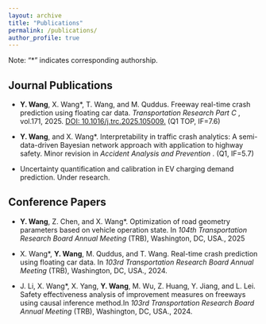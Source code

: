 ```yaml
---
layout: archive
title: "Publications"
permalink: /publications/
author_profile: true
---
```


Note: “*” indicates corresponding authorship.

## Journal Publications

* **Y. Wang**, X. Wang*, T. Wang, and M. Quddus. Freeway real-time crash prediction using floating car data. <i>Transportation Research Part C </i>, vol.171, 2025. [DOI: 10.1016/j.trc.2025.105009.](10.1016/j.trc.2025.105009) (Q1 TOP, IF=7.6)

* **Y. Wang**, and X. Wang*. Interpretability in traffic crash analytics: A semi-data-driven Bayesian network approach with application to highway safety. Minor revision in <i>Accident Analysis and Prevention </i>. (Q1, IF=5.7)

* Uncertainty quantification and calibration in EV charging demand prediction. Under research.

## Conference Papers

* **Y. Wang**, Z. Chen, and X. Wang*. Optimization of road geometry parameters based on vehicle operation state. In <i>104th Transportation Research Board Annual Meeting </i>(TRB), Washington, DC, USA., 2025

* X. Wang*, **Y. Wang**, M. Quddus, and T. Wang. Real-time crash prediction using floating car data. In <i> 103rd Transportation Research Board Annual Meeting </i>(TRB), Washington, DC, USA., 2024.

* J. Li, X. Wang*, X. Yang, **Y. Wang**, M. Wu, Z. Huang, Y. Jiang, and L. Lei. Safety effectiveness analysis of improvement measures on freeways using causal inference method.In <i> 103rd Transportation Research Board Annual Meeting </i>(TRB), Washington, DC, USA., 2024.